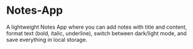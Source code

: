 # Notes-App
A lightweight Notes App where you can add notes with title and content, format text (bold, italic, underline), switch between dark/light mode, and save everything in local storage.
